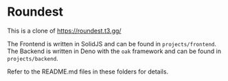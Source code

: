 # Roundest

This is a clone of https://roundest.t3.gg/

The Frontend is written in SolidJS and can be found in `projects/frontend`.
The Backend is written in Deno with the `oak` framework and can be found in `projects/backend`.

Refer to the README.md files in these folders for details.
